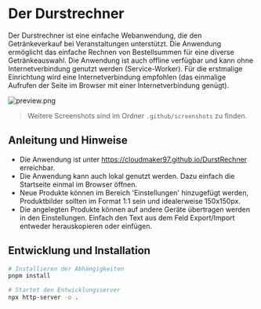 # Der Durstrechner

Der Durstrechner ist eine einfache Webanwendung, die den Getränkeverkauf bei Veranstaltungen unterstützt. 
Die Anwendung ermöglicht das einfache Rechnen von Bestellsummen für eine diverse Getränkeauswahl. Die Anwendung
ist auch offline verfügbar und kann ohne Internetverbindung genutzt werden (Service-Worker). Für die erstmalige
Einrichtung wird eine Internetverbindung empfohlen (das einmalige Aufrufen der Seite im Browser mit einer Internetverbindung 
genügt).

![preview.png](.github/screenshots/preview.png)

> Weitere Screenshots sind im Ordner `.github/screenshots` zu finden.

## Anleitung und Hinweise

- Die Anwendung ist unter <https://cloudmaker97.github.io/DurstRechner> erreichbar.
- Die Anwendung kann auch lokal genutzt werden. Dazu einfach die Startseite einmal im Browser öffnen.
- Neue Produkte können im Bereich 'Einstellungen' hinzugefügt werden, Produktbilder sollten im Format 1:1 sein und idealerweise 150x150px.
- Die angelegten Produkte können auf andere Geräte übertragen werden in den Einstellungen. Einfach den Text aus dem Feld Export/Import entweder herauskopieren oder einfügen.

## Entwicklung und Installation

```bash
# Installieren der Abhängigkeiten
pnpm install

# Startet den Entwicklungsserver
npx http-server -o . 
```

